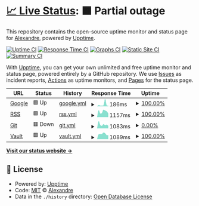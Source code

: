 # [📈 Live Status](https://achanu.github.io/upptime): <!--live status--> **🟧 Partial outage**

This repository contains the open-source uptime monitor and status page for [Alexandre](https://achanu.github.io/upptime), powered by [Upptime](https://github.com/upptime/upptime).

[![Uptime CI](https://github.com/achanu/upptime/workflows/Uptime%20CI/badge.svg)](https://github.com/achanu/upptime/actions?query=workflow%3A%22Uptime+CI%22)
[![Response Time CI](https://github.com/achanu/upptime/workflows/Response%20Time%20CI/badge.svg)](https://github.com/achanu/upptime/actions?query=workflow%3A%22Response+Time+CI%22)
[![Graphs CI](https://github.com/achanu/upptime/workflows/Graphs%20CI/badge.svg)](https://github.com/achanu/upptime/actions?query=workflow%3A%22Graphs+CI%22)
[![Static Site CI](https://github.com/achanu/upptime/workflows/Static%20Site%20CI/badge.svg)](https://github.com/achanu/upptime/actions?query=workflow%3A%22Static+Site+CI%22)
[![Summary CI](https://github.com/achanu/upptime/workflows/Summary%20CI/badge.svg)](https://github.com/achanu/upptime/actions?query=workflow%3A%22Summary+CI%22)

With [Upptime](https://upptime.js.org), you can get your own unlimited and free uptime monitor and status page, powered entirely by a GitHub repository. We use [Issues](https://github.com/achanu/upptime/issues) as incident reports, [Actions](https://github.com/achanu/upptime/actions) as uptime monitors, and [Pages](https://achanu.github.io/upptime) for the status page.

<!--start: status pages-->
<!-- This summary is generated by Upptime (https://github.com/upptime/upptime) -->
<!-- Do not edit this manually, your changes will be overwritten -->
<!-- prettier-ignore -->
| URL | Status | History | Response Time | Uptime |
| --- | ------ | ------- | ------------- | ------ |
| <img alt="" src="https://icons.duckduckgo.com/ip3/www.google.com.ico" height="13"> [Google](https://www.google.com) | 🟩 Up | [google.yml](https://github.com/achanu/upptime/commits/HEAD/history/google.yml) | <details><summary><img alt="Response time graph" src="./graphs/google/response-time-week.png" height="20"> 186ms</summary><br><a href="https://achanu.github.io/upptime/history/google"><img alt="Response time 106" src="https://img.shields.io/endpoint?url=https%3A%2F%2Fraw.githubusercontent.com%2Fachanu%2Fupptime%2FHEAD%2Fapi%2Fgoogle%2Fresponse-time.json"></a><br><a href="https://achanu.github.io/upptime/history/google"><img alt="24-hour response time 105" src="https://img.shields.io/endpoint?url=https%3A%2F%2Fraw.githubusercontent.com%2Fachanu%2Fupptime%2FHEAD%2Fapi%2Fgoogle%2Fresponse-time-day.json"></a><br><a href="https://achanu.github.io/upptime/history/google"><img alt="7-day response time 186" src="https://img.shields.io/endpoint?url=https%3A%2F%2Fraw.githubusercontent.com%2Fachanu%2Fupptime%2FHEAD%2Fapi%2Fgoogle%2Fresponse-time-week.json"></a><br><a href="https://achanu.github.io/upptime/history/google"><img alt="30-day response time 128" src="https://img.shields.io/endpoint?url=https%3A%2F%2Fraw.githubusercontent.com%2Fachanu%2Fupptime%2FHEAD%2Fapi%2Fgoogle%2Fresponse-time-month.json"></a><br><a href="https://achanu.github.io/upptime/history/google"><img alt="1-year response time 108" src="https://img.shields.io/endpoint?url=https%3A%2F%2Fraw.githubusercontent.com%2Fachanu%2Fupptime%2FHEAD%2Fapi%2Fgoogle%2Fresponse-time-year.json"></a></details> | <details><summary><a href="https://achanu.github.io/upptime/history/google">100.00%</a></summary><a href="https://achanu.github.io/upptime/history/google"><img alt="All-time uptime 100.00%" src="https://img.shields.io/endpoint?url=https%3A%2F%2Fraw.githubusercontent.com%2Fachanu%2Fupptime%2FHEAD%2Fapi%2Fgoogle%2Fuptime.json"></a><br><a href="https://achanu.github.io/upptime/history/google"><img alt="24-hour uptime 100.00%" src="https://img.shields.io/endpoint?url=https%3A%2F%2Fraw.githubusercontent.com%2Fachanu%2Fupptime%2FHEAD%2Fapi%2Fgoogle%2Fuptime-day.json"></a><br><a href="https://achanu.github.io/upptime/history/google"><img alt="7-day uptime 100.00%" src="https://img.shields.io/endpoint?url=https%3A%2F%2Fraw.githubusercontent.com%2Fachanu%2Fupptime%2FHEAD%2Fapi%2Fgoogle%2Fuptime-week.json"></a><br><a href="https://achanu.github.io/upptime/history/google"><img alt="30-day uptime 100.00%" src="https://img.shields.io/endpoint?url=https%3A%2F%2Fraw.githubusercontent.com%2Fachanu%2Fupptime%2FHEAD%2Fapi%2Fgoogle%2Fuptime-month.json"></a><br><a href="https://achanu.github.io/upptime/history/google"><img alt="1-year uptime 99.99%" src="https://img.shields.io/endpoint?url=https%3A%2F%2Fraw.githubusercontent.com%2Fachanu%2Fupptime%2FHEAD%2Fapi%2Fgoogle%2Fuptime-year.json"></a></details>
| <img alt="" src="https://icons.duckduckgo.com/ip3/rss.chanu.info.ico" height="13"> [RSS](https://rss.chanu.info) | 🟩 Up | [rss.yml](https://github.com/achanu/upptime/commits/HEAD/history/rss.yml) | <details><summary><img alt="Response time graph" src="./graphs/rss/response-time-week.png" height="20"> 1157ms</summary><br><a href="https://achanu.github.io/upptime/history/rss"><img alt="Response time 1486" src="https://img.shields.io/endpoint?url=https%3A%2F%2Fraw.githubusercontent.com%2Fachanu%2Fupptime%2FHEAD%2Fapi%2Frss%2Fresponse-time.json"></a><br><a href="https://achanu.github.io/upptime/history/rss"><img alt="24-hour response time 1416" src="https://img.shields.io/endpoint?url=https%3A%2F%2Fraw.githubusercontent.com%2Fachanu%2Fupptime%2FHEAD%2Fapi%2Frss%2Fresponse-time-day.json"></a><br><a href="https://achanu.github.io/upptime/history/rss"><img alt="7-day response time 1157" src="https://img.shields.io/endpoint?url=https%3A%2F%2Fraw.githubusercontent.com%2Fachanu%2Fupptime%2FHEAD%2Fapi%2Frss%2Fresponse-time-week.json"></a><br><a href="https://achanu.github.io/upptime/history/rss"><img alt="30-day response time 1287" src="https://img.shields.io/endpoint?url=https%3A%2F%2Fraw.githubusercontent.com%2Fachanu%2Fupptime%2FHEAD%2Fapi%2Frss%2Fresponse-time-month.json"></a><br><a href="https://achanu.github.io/upptime/history/rss"><img alt="1-year response time 1418" src="https://img.shields.io/endpoint?url=https%3A%2F%2Fraw.githubusercontent.com%2Fachanu%2Fupptime%2FHEAD%2Fapi%2Frss%2Fresponse-time-year.json"></a></details> | <details><summary><a href="https://achanu.github.io/upptime/history/rss">100.00%</a></summary><a href="https://achanu.github.io/upptime/history/rss"><img alt="All-time uptime 99.44%" src="https://img.shields.io/endpoint?url=https%3A%2F%2Fraw.githubusercontent.com%2Fachanu%2Fupptime%2FHEAD%2Fapi%2Frss%2Fuptime.json"></a><br><a href="https://achanu.github.io/upptime/history/rss"><img alt="24-hour uptime 100.00%" src="https://img.shields.io/endpoint?url=https%3A%2F%2Fraw.githubusercontent.com%2Fachanu%2Fupptime%2FHEAD%2Fapi%2Frss%2Fuptime-day.json"></a><br><a href="https://achanu.github.io/upptime/history/rss"><img alt="7-day uptime 100.00%" src="https://img.shields.io/endpoint?url=https%3A%2F%2Fraw.githubusercontent.com%2Fachanu%2Fupptime%2FHEAD%2Fapi%2Frss%2Fuptime-week.json"></a><br><a href="https://achanu.github.io/upptime/history/rss"><img alt="30-day uptime 99.95%" src="https://img.shields.io/endpoint?url=https%3A%2F%2Fraw.githubusercontent.com%2Fachanu%2Fupptime%2FHEAD%2Fapi%2Frss%2Fuptime-month.json"></a><br><a href="https://achanu.github.io/upptime/history/rss"><img alt="1-year uptime 99.69%" src="https://img.shields.io/endpoint?url=https%3A%2F%2Fraw.githubusercontent.com%2Fachanu%2Fupptime%2FHEAD%2Fapi%2Frss%2Fuptime-year.json"></a></details>
| <img alt="" src="https://icons.duckduckgo.com/ip3/git.chanu.info.ico" height="13"> [Git](https://git.chanu.info) | 🟥 Down | [git.yml](https://github.com/achanu/upptime/commits/HEAD/history/git.yml) | <details><summary><img alt="Response time graph" src="./graphs/git/response-time-week.png" height="20"> 1083ms</summary><br><a href="https://achanu.github.io/upptime/history/git"><img alt="Response time 1185" src="https://img.shields.io/endpoint?url=https%3A%2F%2Fraw.githubusercontent.com%2Fachanu%2Fupptime%2FHEAD%2Fapi%2Fgit%2Fresponse-time.json"></a><br><a href="https://achanu.github.io/upptime/history/git"><img alt="24-hour response time 1190" src="https://img.shields.io/endpoint?url=https%3A%2F%2Fraw.githubusercontent.com%2Fachanu%2Fupptime%2FHEAD%2Fapi%2Fgit%2Fresponse-time-day.json"></a><br><a href="https://achanu.github.io/upptime/history/git"><img alt="7-day response time 1083" src="https://img.shields.io/endpoint?url=https%3A%2F%2Fraw.githubusercontent.com%2Fachanu%2Fupptime%2FHEAD%2Fapi%2Fgit%2Fresponse-time-week.json"></a><br><a href="https://achanu.github.io/upptime/history/git"><img alt="30-day response time 1179" src="https://img.shields.io/endpoint?url=https%3A%2F%2Fraw.githubusercontent.com%2Fachanu%2Fupptime%2FHEAD%2Fapi%2Fgit%2Fresponse-time-month.json"></a><br><a href="https://achanu.github.io/upptime/history/git"><img alt="1-year response time 1220" src="https://img.shields.io/endpoint?url=https%3A%2F%2Fraw.githubusercontent.com%2Fachanu%2Fupptime%2FHEAD%2Fapi%2Fgit%2Fresponse-time-year.json"></a></details> | <details><summary><a href="https://achanu.github.io/upptime/history/git">0.00%</a></summary><a href="https://achanu.github.io/upptime/history/git"><img alt="All-time uptime 23.30%" src="https://img.shields.io/endpoint?url=https%3A%2F%2Fraw.githubusercontent.com%2Fachanu%2Fupptime%2FHEAD%2Fapi%2Fgit%2Fuptime.json"></a><br><a href="https://achanu.github.io/upptime/history/git"><img alt="24-hour uptime 0.00%" src="https://img.shields.io/endpoint?url=https%3A%2F%2Fraw.githubusercontent.com%2Fachanu%2Fupptime%2FHEAD%2Fapi%2Fgit%2Fuptime-day.json"></a><br><a href="https://achanu.github.io/upptime/history/git"><img alt="7-day uptime 0.00%" src="https://img.shields.io/endpoint?url=https%3A%2F%2Fraw.githubusercontent.com%2Fachanu%2Fupptime%2FHEAD%2Fapi%2Fgit%2Fuptime-week.json"></a><br><a href="https://achanu.github.io/upptime/history/git"><img alt="30-day uptime 0.00%" src="https://img.shields.io/endpoint?url=https%3A%2F%2Fraw.githubusercontent.com%2Fachanu%2Fupptime%2FHEAD%2Fapi%2Fgit%2Fuptime-month.json"></a><br><a href="https://achanu.github.io/upptime/history/git"><img alt="1-year uptime 0.00%" src="https://img.shields.io/endpoint?url=https%3A%2F%2Fraw.githubusercontent.com%2Fachanu%2Fupptime%2FHEAD%2Fapi%2Fgit%2Fuptime-year.json"></a></details>
| <img alt="" src="https://icons.duckduckgo.com/ip3/vault.chanu.info.ico" height="13"> [Vault](https://vault.chanu.info) | 🟩 Up | [vault.yml](https://github.com/achanu/upptime/commits/HEAD/history/vault.yml) | <details><summary><img alt="Response time graph" src="./graphs/vault/response-time-week.png" height="20"> 1089ms</summary><br><a href="https://achanu.github.io/upptime/history/vault"><img alt="Response time 1076" src="https://img.shields.io/endpoint?url=https%3A%2F%2Fraw.githubusercontent.com%2Fachanu%2Fupptime%2FHEAD%2Fapi%2Fvault%2Fresponse-time.json"></a><br><a href="https://achanu.github.io/upptime/history/vault"><img alt="24-hour response time 1055" src="https://img.shields.io/endpoint?url=https%3A%2F%2Fraw.githubusercontent.com%2Fachanu%2Fupptime%2FHEAD%2Fapi%2Fvault%2Fresponse-time-day.json"></a><br><a href="https://achanu.github.io/upptime/history/vault"><img alt="7-day response time 1089" src="https://img.shields.io/endpoint?url=https%3A%2F%2Fraw.githubusercontent.com%2Fachanu%2Fupptime%2FHEAD%2Fapi%2Fvault%2Fresponse-time-week.json"></a><br><a href="https://achanu.github.io/upptime/history/vault"><img alt="30-day response time 1112" src="https://img.shields.io/endpoint?url=https%3A%2F%2Fraw.githubusercontent.com%2Fachanu%2Fupptime%2FHEAD%2Fapi%2Fvault%2Fresponse-time-month.json"></a><br><a href="https://achanu.github.io/upptime/history/vault"><img alt="1-year response time 1063" src="https://img.shields.io/endpoint?url=https%3A%2F%2Fraw.githubusercontent.com%2Fachanu%2Fupptime%2FHEAD%2Fapi%2Fvault%2Fresponse-time-year.json"></a></details> | <details><summary><a href="https://achanu.github.io/upptime/history/vault">100.00%</a></summary><a href="https://achanu.github.io/upptime/history/vault"><img alt="All-time uptime 99.58%" src="https://img.shields.io/endpoint?url=https%3A%2F%2Fraw.githubusercontent.com%2Fachanu%2Fupptime%2FHEAD%2Fapi%2Fvault%2Fuptime.json"></a><br><a href="https://achanu.github.io/upptime/history/vault"><img alt="24-hour uptime 100.00%" src="https://img.shields.io/endpoint?url=https%3A%2F%2Fraw.githubusercontent.com%2Fachanu%2Fupptime%2FHEAD%2Fapi%2Fvault%2Fuptime-day.json"></a><br><a href="https://achanu.github.io/upptime/history/vault"><img alt="7-day uptime 100.00%" src="https://img.shields.io/endpoint?url=https%3A%2F%2Fraw.githubusercontent.com%2Fachanu%2Fupptime%2FHEAD%2Fapi%2Fvault%2Fuptime-week.json"></a><br><a href="https://achanu.github.io/upptime/history/vault"><img alt="30-day uptime 100.00%" src="https://img.shields.io/endpoint?url=https%3A%2F%2Fraw.githubusercontent.com%2Fachanu%2Fupptime%2FHEAD%2Fapi%2Fvault%2Fuptime-month.json"></a><br><a href="https://achanu.github.io/upptime/history/vault"><img alt="1-year uptime 99.73%" src="https://img.shields.io/endpoint?url=https%3A%2F%2Fraw.githubusercontent.com%2Fachanu%2Fupptime%2FHEAD%2Fapi%2Fvault%2Fuptime-year.json"></a></details>

<!--end: status pages-->

[**Visit our status website →**](https://achanu.github.io/upptime)

## 📄 License

- Powered by: [Upptime](https://github.com/upptime/upptime)
- Code: [MIT](./LICENSE) © [Alexandre](https://achanu.github.io/upptime)
- Data in the `./history` directory: [Open Database License](https://opendatacommons.org/licenses/odbl/1-0/)
